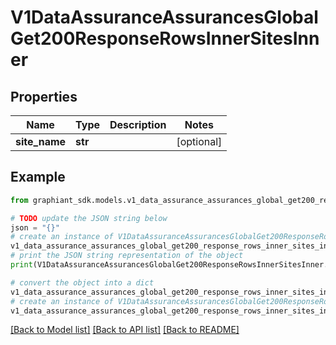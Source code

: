 # V1DataAssuranceAssurancesGlobalGet200ResponseRowsInnerSitesInner


## Properties

Name | Type | Description | Notes
------------ | ------------- | ------------- | -------------
**site_name** | **str** |  | [optional] 

## Example

```python
from graphiant_sdk.models.v1_data_assurance_assurances_global_get200_response_rows_inner_sites_inner import V1DataAssuranceAssurancesGlobalGet200ResponseRowsInnerSitesInner

# TODO update the JSON string below
json = "{}"
# create an instance of V1DataAssuranceAssurancesGlobalGet200ResponseRowsInnerSitesInner from a JSON string
v1_data_assurance_assurances_global_get200_response_rows_inner_sites_inner_instance = V1DataAssuranceAssurancesGlobalGet200ResponseRowsInnerSitesInner.from_json(json)
# print the JSON string representation of the object
print(V1DataAssuranceAssurancesGlobalGet200ResponseRowsInnerSitesInner.to_json())

# convert the object into a dict
v1_data_assurance_assurances_global_get200_response_rows_inner_sites_inner_dict = v1_data_assurance_assurances_global_get200_response_rows_inner_sites_inner_instance.to_dict()
# create an instance of V1DataAssuranceAssurancesGlobalGet200ResponseRowsInnerSitesInner from a dict
v1_data_assurance_assurances_global_get200_response_rows_inner_sites_inner_from_dict = V1DataAssuranceAssurancesGlobalGet200ResponseRowsInnerSitesInner.from_dict(v1_data_assurance_assurances_global_get200_response_rows_inner_sites_inner_dict)
```
[[Back to Model list]](../README.md#documentation-for-models) [[Back to API list]](../README.md#documentation-for-api-endpoints) [[Back to README]](../README.md)


